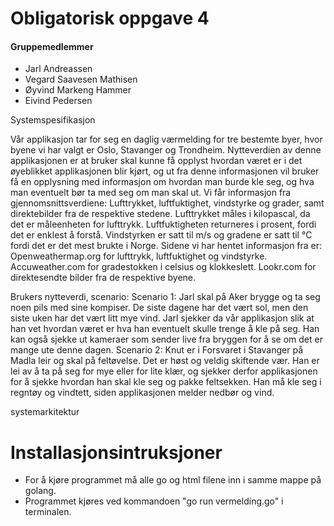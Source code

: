 # Obligatorisk oppgave 4 #

#### Gruppemedlemmer ####
* Jarl Andreassen 
* Vegard Saavesen Mathisen 
* Øyvind Markeng Hammer 
* Eivind Pedersen 


Systemspesifikasjon 

Vår applikasjon tar for seg en daglig værmelding for tre bestemte byer, hvor byene vi har valgt er Oslo, Stavanger og Trondheim. Nytteverdien av denne applikasjonen er at bruker skal kunne få opplyst hvordan været er i det øyeblikket applikasjonen blir kjørt, og ut fra denne informasjonen vil bruker få en opplysning med informasjon om hvordan man burde kle seg, og hva man eventuelt bør ta med seg om man skal ut.
Vi får informasjon fra gjennomsnittsverdiene: Lufttrykket, luftfuktighet, vindstyrke og grader, samt direktebilder fra de respektive stedene. 
Lufttrykket måles i kilopascal, da det er måleenheten for lufttrykk. Luftfuktigheten returneres i prosent, fordi det er enklest å forstå. Vindstyrken er satt til m/s og gradene er satt til °C fordi det er det mest brukte i Norge. 
Sidene vi har hentet informasjon fra er:
Openweathermap.org for lufttrykk, luftfuktighet og vindstyrke.
Accuweather.com for gradestokken i celsius og klokkeslett. 
Lookr.com for direktesendte bilder fra de respektive byene. 

Brukers nytteverdi, scenario: 
Scenario 1:
Jarl skal på Aker brygge og ta seg noen pils med sine kompiser. De siste dagene har det vært sol, men den siste uken har det vært litt mye vind. Jarl sjekker da vår applikasjon slik at han vet hvordan været er hva han eventuelt skulle trenge å kle på seg. Han kan også sjekke ut kameraer som sender live fra bryggen for å se om det er mange ute denne dagen. 
Scenario 2: 
Knut er i Forsvaret i Stavanger på Madla leir og skal på feltøvelse. Det er høst og veldig skiftende vær. Han er lei av å ta på seg for mye eller for lite klær, og sjekker derfor applikasjonen for å sjekke hvordan han skal kle seg og pakke feltsekken. Han må kle seg i regntøy og vindtett, siden applikasjonen melder nedbør og vind. 

  



systemarkitektur



# Installasjonsintruksjoner #
* For å kjøre programmet må alle go og html filene inn i samme mappe på golang. 
* Programmet kjøres ved kommandoen "go run vermelding.go" i terminalen.
